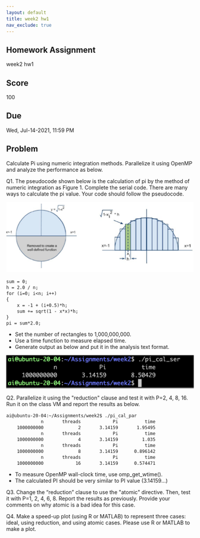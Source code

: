 ```yaml
---
layout: default
title: week2 hw1
nav_exclude: true
---
```

## Homework Assignment
week2 hw1

## Score
100

## Due
Wed, Jul-14-2021, 11:59 PM

## Problem
Calculate Pi using numeric integration methods. Parallelize it using OpenMP and analyze the performance as below.

Q1. The pseudocode shown below is the calculation of pi by the method of numeric integration as Figure 1. Complete the serial code. There are many ways to calculate the pi value. Your code should follow the pseudocode.

![Figure 1](week2_hw1_fig1.png)

```
sum = 0;
h = 2.0 / n;
for (i=0; i<n; i++)
{
    x = -1 + (i+0.5)*h;
    sum += sqrt(1 - x*x)*h;
}
pi = sum*2.0;
```
- Set the number of rectangles to 1,000,000,000.  
- Use a time function to measure elapsed time.  
- Generate output as below and put it in the analysis text format.  

![Figure 2](week2_hw1_fig2.png)


Q2. Parallelize it using the "reduction" clause and test it with P=2, 4, 8, 16. Run it on the class VM and report the results as below.

```
ai@ubuntu-20-04:~/Assignments/week2$ ./pi_cal_par
             n       threads            Pi          time
    1000000000             2       3.14159       1.95495
             n       threads            Pi          time
    1000000000             4       3.14159         1.035
             n       threads            Pi          time
    1000000000             8       3.14159      0.896142
             n       threads            Pi          time
    1000000000            16       3.14159      0.574471
```

- To measure OpenMP wall-clock time, use omp_get_wtime().
- The calculated PI should be very similar to PI value (3.14159...)

Q3. Change the “reduction” clause to use the "atomic" directive. Then, test it with P=1, 2, 4, 6, 8. Report the results as previously. Provide your comments on why atomic is a bad idea for this case.

Q4. Make a speed-up plot (using R or MATLAB) to represent three cases: ideal, using reduction, and using atomic cases. Please use R or MATLAB to make a plot.
